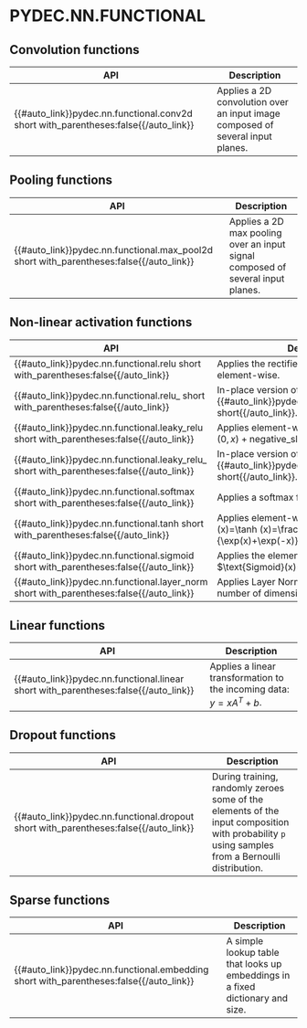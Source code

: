 # PYDEC.NN.FUNCTIONAL

## Convolution functions
| API                                                                                 | Description                                                                    |
| ----------------------------------------------------------------------------------- | ------------------------------------------------------------------------------ |
| {{#auto_link}}pydec.nn.functional.conv2d short with_parentheses:false{{/auto_link}} | Applies a 2D convolution over an input image composed of several input planes. |

## Pooling functions
| API                                                                                     | Description                                                                     |
| --------------------------------------------------------------------------------------- | ------------------------------------------------------------------------------- |
| {{#auto_link}}pydec.nn.functional.max_pool2d short with_parentheses:false{{/auto_link}} | Applies a 2D max pooling over an input signal composed of several input planes. |

## Non-linear activation functions
| API                                                                                      | Description                                                                                    |
| ---------------------------------------------------------------------------------------- | ---------------------------------------------------------------------------------------------- |
| {{#auto_link}}pydec.nn.functional.relu short with_parentheses:false{{/auto_link}}        | Applies the rectified linear unit function element-wise.                                       |
| {{#auto_link}}pydec.nn.functional.relu_ short with_parentheses:false{{/auto_link}}       | In-place version of {{#auto_link}}pydec.nn.functional.relu short{{/auto_link}}.                |
| {{#auto_link}}pydec.nn.functional.leaky_relu short with_parentheses:false{{/auto_link}}  | Applies element-wise, $\text{LeakyReLU}(x)=\max (0,x) + \text{negative\_slope} * \min (0, x)$. |
| {{#auto_link}}pydec.nn.functional.leaky_relu_ short with_parentheses:false{{/auto_link}} | In-place version of {{#auto_link}}pydec.nn.functional.leaky_relu_ short{{/auto_link}}.         |
| {{#auto_link}}pydec.nn.functional.softmax short with_parentheses:false{{/auto_link}}     | Applies a softmax function.                                                                    |
| {{#auto_link}}pydec.nn.functional.tanh short with_parentheses:false{{/auto_link}}        | Applies element-wise, $\text{Tanh}(x)=\tanh (x)=\frac{\exp(x)-\exp(-x)}{\exp(x)+\exp(-x)}$.    |
| {{#auto_link}}pydec.nn.functional.sigmoid short with_parentheses:false{{/auto_link}}     | Applies the element-wise function $\text{Sigmoid}(x)=\frac{1}{1+\exp(-x)}$.                    |
| {{#auto_link}}pydec.nn.functional.layer_norm short with_parentheses:false{{/auto_link}}  | Applies Layer Normalization for last certain number of dimensions.                             |

## Linear functions
| API                                                                                 | Description                                                       |
| ----------------------------------------------------------------------------------- | ----------------------------------------------------------------- |
| {{#auto_link}}pydec.nn.functional.linear short with_parentheses:false{{/auto_link}} | Applies a linear transformation to the incoming data: $y=xA^T+b$. |

## Dropout functions
| API                                                                                  | Description                                                                                                                                      |
| ------------------------------------------------------------------------------------ | ------------------------------------------------------------------------------------------------------------------------------------------------ |
| {{#auto_link}}pydec.nn.functional.dropout short with_parentheses:false{{/auto_link}} | During training, randomly zeroes some of the elements of the input composition with probability `p` using samples from a Bernoulli distribution. |

## Sparse functions
| API                                                                                    | Description                                                                    |
| -------------------------------------------------------------------------------------- | ------------------------------------------------------------------------------ |
| {{#auto_link}}pydec.nn.functional.embedding short with_parentheses:false{{/auto_link}} | A simple lookup table that looks up embeddings in a fixed dictionary and size. |
